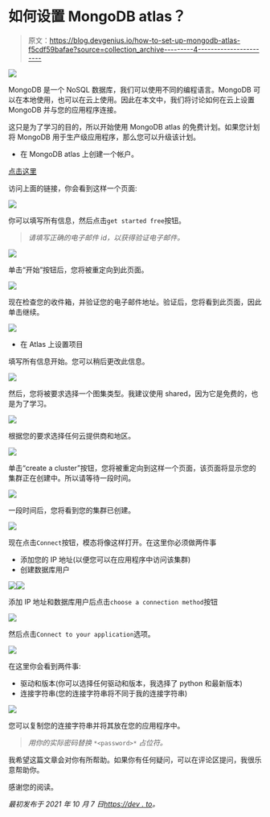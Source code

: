 # 如何设置 MongoDB atlas？

> 原文：<https://blog.devgenius.io/how-to-set-up-mongodb-atlas-f5cdf59bafae?source=collection_archive---------4----------------------->

![](img/53fd5fcb450e5650d39dd128c6196f49.png)

MongoDB 是一个 NoSQL 数据库，我们可以使用不同的编程语言。MongoDB 可以在本地使用，也可以在云上使用。因此在本文中，我们将讨论如何在云上设置 MongoDB 并与您的应用程序连接。

这只是为了学习的目的，所以开始使用 MongoDB atlas 的免费计划。如果您计划将 MongoDB 用于生产级应用程序，那么您可以升级该计划。

*   在 MongoDB atlas 上创建一个帐户。

[点击这里](https://www.mongodb.com/cloud/atlas/register)

访问上面的链接，你会看到这样一个页面:

![](img/27bfd6e67c93b3d4d536cf888db67864.png)

你可以填写所有信息，然后点击`get started free`按钮。

> *请填写正确的电子邮件 id，以获得验证电子邮件。*

![](img/43638a39fb52617b34f2968fba6c5462.png)

单击“开始”按钮后，您将被重定向到此页面。

![](img/8d9b9d39ae977d8e7e9d6a10f6309f3b.png)

现在检查您的收件箱，并验证您的电子邮件地址。验证后，您将看到此页面，因此单击继续。

![](img/bd5080970a8090944113ed8bfee43eb7.png)

*   在 Atlas 上设置项目

填写所有信息开始。您可以稍后更改此信息。

![](img/25ace06d6e954f60cb854da6efeb4ada.png)

然后，您将被要求选择一个图集类型。我建议使用 shared，因为它是免费的，也是为了学习。

![](img/941f6b20f318d9524580e408652b12b5.png)

根据您的要求选择任何云提供商和地区。

![](img/86152fb3b7d07a300cfbfd554bcd4b5e.png)

单击“create a cluster”按钮，您将被重定向到这样一个页面，该页面将显示您的集群正在创建中。所以请等待一段时间。

![](img/0f72a73ab9bd9fe09ae1d2f332fa81a2.png)

一段时间后，您将看到您的集群已创建。

![](img/1748a73f44737079d80a5e02fb82a417.png)

现在点击`Connect`按钮，模态将像这样打开。在这里你必须做两件事

*   添加您的 IP 地址(以便您可以在应用程序中访问该集群)
*   创建数据库用户

![](img/45f1231d3e9e4e20e7ec4c8008a39c0e.png)![](img/cc3447128bf9462433e5636557d28170.png)

添加 IP 地址和数据库用户后点击`choose a connection method`按钮

![](img/8b1d0716b3486dc856da0319e5c24ae8.png)

然后点击`Connect to your application`选项。

![](img/a8797632bfb618f6c1af1204d850dadc.png)

在这里你会看到两件事:

*   驱动和版本(你可以选择任何驱动和版本，我选择了 python 和最新版本)
*   连接字符串(您的连接字符串将不同于我的连接字符串)

![](img/31a8f07b4deac99a60c3ea9b21227cda.png)

您可以复制您的连接字符串并将其放在您的应用程序中。

> *用你的实际密码替换* `*<password>*` *占位符。*

我希望这篇文章会对你有所帮助。如果你有任何疑问，可以在评论区提问，我很乐意帮助你。

感谢您的阅读。

*最初发布于 2021 年 10 月 7 日*[*https://dev . to*](https://dev.to/sachinchaurasiya/how-to-setup-mongodb-atlas-an7)*。*